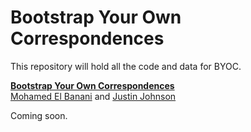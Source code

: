 Bootstrap Your Own Correspondences
====================================

This repository will hold all the code and data for BYOC.

**[Bootstrap Your Own Correspondences][1]**  
[Mohamed El Banani](https://mbanani.github.io) and [Justin Johnson](https://web.eecs.umich.edu/~justincj/)

Coming soon.

[1]: https://mbanani.github.io/byoc/
